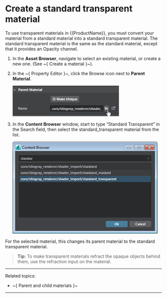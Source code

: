 # Create a standard transparent material

To use transparent materials in {{ProductName}}, you must convert your material from a standard material into a standard transparent material. The standard transparent material is the same as the standard material, except that it provides an Opacity channel.

1. In the **Asset Browser**, navigate to select an existing material, or create a new one. (See ~{ Create a material }~).

2. In the ~{ Property Editor }~, click the Browse icon next to **Parent Material**.

	![](../../images/sel_parent_mat.png)

3. In the **Content Browser** window, start to type “Standard Transparent” in the Search field, then select the standard_transparent material from the list.

	![](../../images/content_br_transp.png)

For the selected material, this changes its parent material to the standard transparent material.

> **Tip:** To make transparent materials refract the opaque objects behind them, use the refraction input on the material.

---
Related topics:
- ~{ Parent and child materials }~
---
